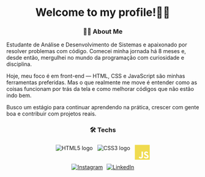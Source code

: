 <h1 align="center">Welcome to my profile!💪🏻</h1>

###

<h3 align="center">👩‍💻  About Me</h3>
<p>Estudante de Análise e Desenvolvimento de Sistemas e apaixonado por resolver problemas com código. Comecei minha jornada há 8 meses e, desde então, mergulhei no mundo da programação com curiosidade e disciplina.</p>
<p>Hoje, meu foco é em front-end — HTML, CSS e JavaScript são minhas ferramentas preferidas. Mas o que realmente me move é entender como as coisas funcionam por trás da tela e como melhorar códigos que não estão indo bem.</p>
<p>Busco um estágio para continuar aprendendo na prática, crescer com gente boa e contribuir com projetos reais.</p>

###

<p align="center"></p>

###

<h3 align="center">🛠 Techs</h3>

###

<div align="center" style="display: flex; justify-content: center; align-items: center; gap: 12px;">
  <img src="https://cdn.jsdelivr.net/gh/devicons/devicon/icons/html5/html5-original.svg" height="40" alt="HTML5 logo" />
  <img src="https://cdn.jsdelivr.net/gh/devicons/devicon/icons/css3/css3-original.svg" height="40" alt="CSS3 logo" />
  <img src="https://raw.githubusercontent.com/devicons/devicon/master/icons/javascript/javascript-plain.svg" height="40" alt="JavaScript logo" />
</div>

<div align="center" style="margin-top: 10px; display: flex; justify-content: center; gap: 10px;">
  <a href="https://www.instagram.com/davi_dalbuquerqueof/?hl=pt-br" target="_blank" rel="noopener noreferrer">
    <img src="https://img.shields.io/badge/-Instagram-%23E4405F?style=for-the-badge&logo=instagram&logoColor=white" alt="Instagram" />
  </a>
  <a href="https://www.linkedin.com/in/david-dias-712ba7361" target="_blank" rel="noopener noreferrer">
    <img src="https://img.shields.io/badge/-LinkedIn-%230077B5?style=for-the-badge&logo=linkedin&logoColor=white" alt="LinkedIn" />
  </a>
</div>

